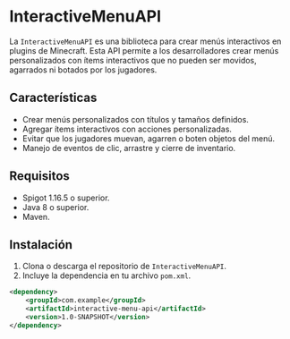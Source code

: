 # InteractiveMenuAPI

La `InteractiveMenuAPI` es una biblioteca para crear menús interactivos en plugins de Minecraft. Esta API permite a los desarrolladores crear menús personalizados con ítems interactivos que no pueden ser movidos, agarrados ni botados por los jugadores.

## Características

- Crear menús personalizados con títulos y tamaños definidos.
- Agregar ítems interactivos con acciones personalizadas.
- Evitar que los jugadores muevan, agarren o boten objetos del menú.
- Manejo de eventos de clic, arrastre y cierre de inventario.

## Requisitos

- Spigot 1.16.5 o superior.
- Java 8 o superior.
- Maven.

## Instalación

1. Clona o descarga el repositorio de `InteractiveMenuAPI`.
2. Incluye la dependencia en tu archivo `pom.xml`.

```xml
<dependency>
    <groupId>com.example</groupId>
    <artifactId>interactive-menu-api</artifactId>
    <version>1.0-SNAPSHOT</version>
</dependency>
